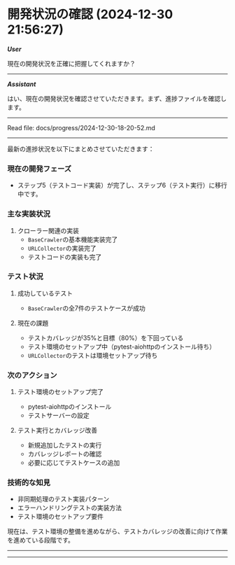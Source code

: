 <!-- Generated by SpecStory -->

# 開発状況の確認 (2024-12-30 21:56:27)

_**User**_

現在の開発状況を正確に把握してくれますか？

---

_**Assistant**_

はい、現在の開発状況を確認させていただきます。まず、進捗ファイルを確認します。

---

Read file: docs/progress/2024-12-30-18-20-52.md

---



最新の進捗状況を以下にまとめさせていただきます：

### 現在の開発フェーズ
- ステップ5（テストコード実装）が完了し、ステップ6（テスト実行）に移行中です。

### 主な実装状況
1. クローラー関連の実装
   - `BaseCrawler`の基本機能実装完了
   - `URLCollector`の実装完了
   - テストコードの実装も完了

### テスト状況
1. 成功しているテスト
   - `BaseCrawler`の全7件のテストケースが成功

2. 現在の課題
   - テストカバレッジが35%と目標（80%）を下回っている
   - テスト環境のセットアップ中（pytest-aiohttpのインストール待ち）
   - `URLCollector`のテストは環境セットアップ待ち

### 次のアクション
1. テスト環境のセットアップ完了
   - pytest-aiohttpのインストール
   - テストサーバーの設定

2. テスト実行とカバレッジ改善
   - 新規追加したテストの実行
   - カバレッジレポートの確認
   - 必要に応じてテストケースの追加

### 技術的な知見
- 非同期処理のテスト実装パターン
- エラーハンドリングテストの実装方法
- テスト環境のセットアップ要件

現在は、テスト環境の整備を進めながら、テストカバレッジの改善に向けて作業を進めている段階です。

---



---

